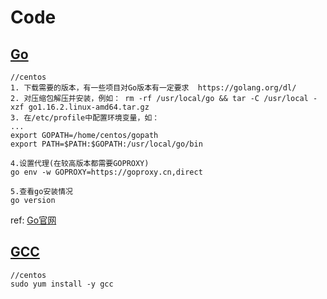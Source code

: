 # Code

## [Go](#Go)

```
//centos
1. 下载需要的版本，有一些项目对Go版本有一定要求  https://golang.org/dl/
2. 对压缩包解压并安装，例如： rm -rf /usr/local/go && tar -C /usr/local -xzf go1.16.2.linux-amd64.tar.gz
3. 在/etc/profile中配置环境变量，如：
...
export GOPATH=/home/centos/gopath
export PATH=$PATH:$GOPATH:/usr/local/go/bin

4.设置代理(在较高版本都需要GOPROXY)
go env -w GOPROXY=https://goproxy.cn,direct

5.查看go安装情况
go version
```
ref: [Go官网](https://golang.org/dl/)


## [GCC](#GCC)
```
//centos
sudo yum install -y gcc
```
